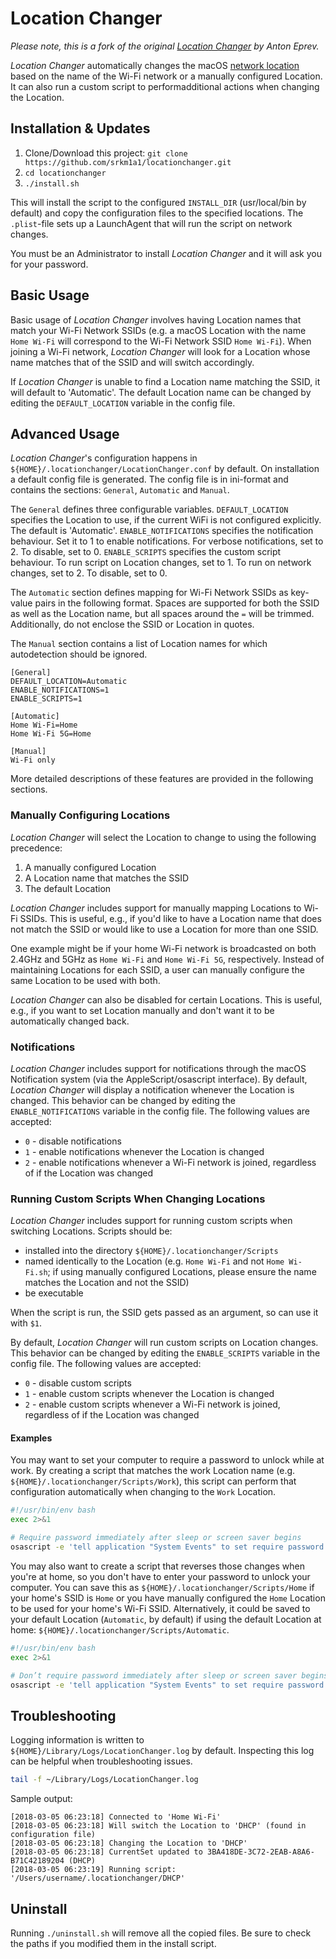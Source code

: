 # Location Changer

*Please note, this is a fork of the original [Location Changer](https://github.com/eprev/locationchanger) by Anton Eprev.*

*Location Changer* automatically changes the macOS [network location](https://support.apple.com/en-us/HT202480) based on the name of the Wi-Fi network or a manually configured Location.
It can also run a custom script to performadditional actions when changing the Location.

## Installation & Updates

1. Clone/Download this project: `git clone https://github.com/srkm1a1/locationchanger.git`
1. `cd locationchanger`
1. `./install.sh`

This will install the script to the configured `INSTALL_DIR` (usr/local/bin by default) and copy the configuration files to the specified locations.
The `.plist`-file sets up a LaunchAgent that will run the script on network changes.

You must be an Administrator to install *Location Changer* and it will ask you for your password.

## Basic Usage

Basic usage of *Location Changer* involves having Location names that match your Wi-Fi Network SSIDs (e.g. a macOS Location with the name `Home Wi-Fi` will correspond to the Wi-Fi Network SSID `Home Wi-Fi`).
When joining a Wi-Fi network, *Location Changer* will look for a Location whose name matches that of the SSID and will switch accordingly.

If *Location Changer* is unable to find a Location name matching the SSID, it will default to 'Automatic'.
The default Location name can be changed by editing the `DEFAULT_LOCATION` variable in the config file.

## Advanced Usage

*Location Changer*'s configuration happens in `${HOME}/.locationchanger/LocationChanger.conf` by default.
On installation a default config file is generated.
The config file is in ini-format and contains the sections: `General`, `Automatic` and `Manual`.

The `General` defines three configurable variables.
`DEFAULT_LOCATION` specifies the Location to use, if the current WiFi is not configured explicitly. 
The default is 'Automatic'.
`ENABLE_NOTIFICATIONS` specifies the notification behaviour. 
Set it to 1 to enable notifications. For verbose notifications, set to 2. 
To disable, set to 0.
`ENABLE_SCRIPTS` specifies the custom script behaviour.
To run script on Location changes, set to 1. To run on network changes, set to 2.
To disable, set to 0.

The `Automatic` section defines mapping for Wi-Fi Network SSIDs as key-value pairs in the following format.
Spaces are supported for both the SSID as well as the Location name, but all spaces around the `=` will be trimmed.
Additionally, do not enclose the SSID or Location in quotes.

The `Manual` section contains a list of Location names for which autodetection should be ignored.

```
[General]
DEFAULT_LOCATION=Automatic
ENABLE_NOTIFICATIONS=1
ENABLE_SCRIPTS=1

[Automatic]
Home Wi-Fi=Home
Home Wi-Fi 5G=Home

[Manual]
Wi-Fi only
```

More detailed descriptions of these features are provided in the following sections.

### Manually Configuring Locations

*Location Changer* will select the Location to change to using the following precedence:

1. A manually configured Location
2. A Location name that matches the SSID
3. The default Location

*Location Changer* includes support for manually mapping Locations to Wi-Fi SSIDs.
This is useful, e.g., if you'd like to have a Location name that does not match the SSID or would like to use a Location for more than one SSID.

One example might be if your home Wi-Fi network is broadcasted on both 2.4GHz and 5GHz as `Home Wi-Fi` and `Home Wi-Fi 5G`, respectively.
Instead of maintaining Locations for each SSID, a user can manually configure the same Location to be used with both.

*Location Changer* can also be disabled for certain Locations.
This is useful, e.g., if you want to set Location manually and don't want it to be automatically changed back.

### Notifications

*Location Changer* includes support for notifications through the macOS Notification system (via the AppleScript/osascript interface).
By default, *Location Changer* will display a notification whenever the Location is changed.
This behavior can be changed by editing the `ENABLE_NOTIFICATIONS` variable in the config file.
The following values are accepted:

* `0` - disable notifications
* `1` - enable notifications whenever the Location is changed
* `2` - enable notifications whenever a Wi-Fi network is joined, regardless of if the Location was changed

### Running Custom Scripts When Changing Locations

*Location Changer* includes support for running custom scripts when switching Locations.
Scripts should be:

* installed into the directory `${HOME}/.locationchanger/Scripts`
* named identically to the Location (e.g. `Home Wi-Fi` and not `Home Wi-Fi.sh`; if using manually configured Locations, please ensure the name matches the Location and not the SSID)
* be executable

When the script is run, the SSID gets passed as an argument, so can use it with `$1`.

By default, *Location Changer* will run custom scripts on Location changes.
This behavior can be changed by editing the `ENABLE_SCRIPTS` variable in the config file.
The following values are accepted:

* `0` - disable custom scripts
* `1` - enable custom scripts whenever the Location is changed
* `2` - enable custom scripts whenever a Wi-Fi network is joined, regardless of if the Location was changed

#### Examples

You may want to set your computer to require a password to unlock while at work.
By creating a script that matches the work Location name (e.g. `${HOME}/.locationchanger/Scripts/Work`), this script can perform that configuration automatically when changing to the `Work` Location.

```bash
#!/usr/bin/env bash
exec 2>&1

# Require password immediately after sleep or screen saver begins
osascript -e 'tell application "System Events" to set require password to wake of security preferences to true'
```

You may also want to create a script that reverses those changes when you're at home, so you don't have to enter your password to unlock your computer.
You can save this as `${HOME}/.locationchanger/Scripts/Home` if your home's SSID is `Home` or you have manually configured the `Home` Location to be used for your home's Wi-Fi SSID.
Alternatively, it could be saved to your default Location (`Automatic`, by default) if using the default Location at home: `${HOME}/.locationchanger/Scripts/Automatic`.

```bash
#!/usr/bin/env bash
exec 2>&1

# Don’t require password immediately after sleep or screen saver begins
osascript -e 'tell application "System Events" to set require password to wake of security preferences to false'
```

## Troubleshooting

Logging information is written to `${HOME}/Library/Logs/LocationChanger.log` by default.
Inspecting this log can be helpful when troubleshooting issues.

```bash
tail -f ~/Library/Logs/LocationChanger.log
```

Sample output:

```
[2018-03-05 06:23:18] Connected to 'Home Wi-Fi'
[2018-03-05 06:23:18] Will switch the Location to 'DHCP' (found in configuration file)
[2018-03-05 06:23:18] Changing the Location to 'DHCP'
[2018-03-05 06:23:18] CurrentSet updated to 3BA418DE-3C72-2EAB-A8A6-B71C42189204 (DHCP)
[2018-03-05 06:23:19] Running script: '/Users/username/.locationchanger/DHCP'
```

## Uninstall

Running `./uninstall.sh` will remove all the copied files.
Be sure to check the paths if you modified them in the install script.
